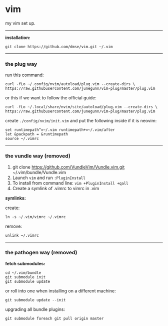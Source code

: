 # vim

my vim set up.

---
**installation:**

    git clone https://github.com/dmse/vim.git ~/.vim

---
### the plug way
run this command:

    curl -fLo ~/.config/nvim/autoload/plug.vim --create-dirs \
    https://raw.githubusercontent.com/junegunn/vim-plug/master/plug.vim

or this if we want to follow the official guide:
    
    curl -fLo ~/.local/share/nvim/site/autoload/plug.vim --create-dirs \
    https://raw.githubusercontent.com/junegunn/vim-plug/master/plug.vim

create `./config/nvim/init.vim` and put the following inside if it is neovim:

    set runtimepath^=~/.vim runtimepath+=~/.vim/after
    let &packpath = &runtimepath
    source ~/.vimrc


---
### the vundle way (removed)

1. git clone https://github.com/VundleVim/Vundle.vim.git ~/.vim/bundle/Vundle.vim
2. Launch `vim` and run `:PluginInstall`
3. To install from command line: `vim +PluginInstall +qall`
4. Create a symlink of .vimrc to vimrc in .vim

**symlinks:**

create:

    ln -s ~/.vim/vimrc ~/.vimrc

remove:

    unlink ~/.vimrc

---
### the pathogen way (removed)

**fetch submodules:**

    cd ~/.vim/bundle
    git submodule init
    git submodule update

or roll into one when installing on a different machine:

    git submodule update --init

upgrading all bundle plugins:

    git submodule foreach git pull origin master
